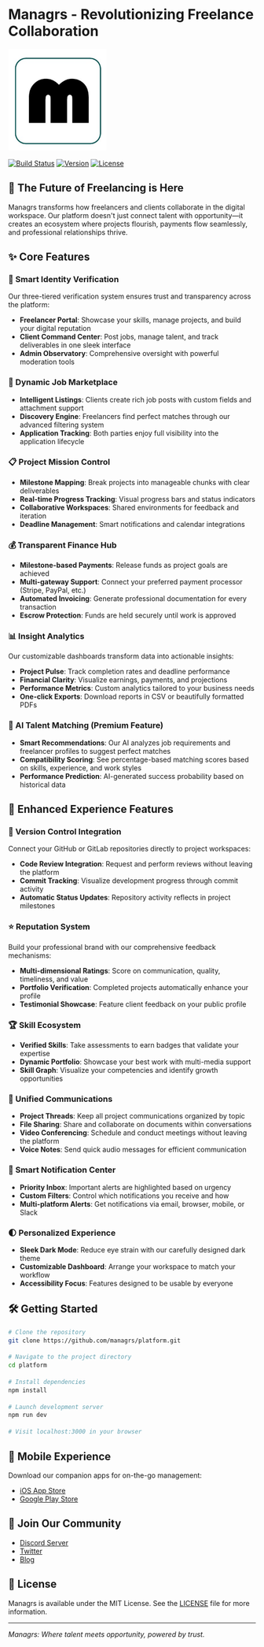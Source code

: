 # Managrs - Revolutionizing Freelance Collaboration

<img src="./Code/Managr/src/assets/m_logo.jpg" alt="Managrs Logo" width="200"/>

[![Build Status](https://img.shields.io/travis/managrs/platform/master.svg)](https://travis-ci.org/managrs/platform)
[![Version](https://img.shields.io/badge/version-0.1.0-blue.svg)](https://github.com/managrs/platform/releases)
[![License](https://img.shields.io/badge/license-MIT-green.svg)](LICENSE)

## 🚀 The Future of Freelancing is Here

Managrs transforms how freelancers and clients collaborate in the digital workspace. Our platform doesn't just connect talent with opportunity—it creates an ecosystem where projects flourish, payments flow seamlessly, and professional relationships thrive.

## ✨ Core Features

### 🔐 Smart Identity Verification
Our three-tiered verification system ensures trust and transparency across the platform:
- **Freelancer Portal**: Showcase your skills, manage projects, and build your digital reputation
- **Client Command Center**: Post jobs, manage talent, and track deliverables in one sleek interface
- **Admin Observatory**: Comprehensive oversight with powerful moderation tools

### 💼 Dynamic Job Marketplace
- **Intelligent Listings**: Clients create rich job posts with custom fields and attachment support
- **Discovery Engine**: Freelancers find perfect matches through our advanced filtering system
- **Application Tracking**: Both parties enjoy full visibility into the application lifecycle

### 📋 Project Mission Control
- **Milestone Mapping**: Break projects into manageable chunks with clear deliverables
- **Real-time Progress Tracking**: Visual progress bars and status indicators
- **Collaborative Workspaces**: Shared environments for feedback and iteration
- **Deadline Management**: Smart notifications and calendar integrations

### 💰 Transparent Finance Hub
- **Milestone-based Payments**: Release funds as project goals are achieved
- **Multi-gateway Support**: Connect your preferred payment processor (Stripe, PayPal, etc.)
- **Automated Invoicing**: Generate professional documentation for every transaction
- **Escrow Protection**: Funds are held securely until work is approved

### 📊 Insight Analytics
Our customizable dashboards transform data into actionable insights:
- **Project Pulse**: Track completion rates and deadline performance
- **Financial Clarity**: Visualize earnings, payments, and projections
- **Performance Metrics**: Custom analytics tailored to your business needs
- **One-click Exports**: Download reports in CSV or beautifully formatted PDFs

### 🧠 AI Talent Matching (Premium Feature)
- **Smart Recommendations**: Our AI analyzes job requirements and freelancer profiles to suggest perfect matches
- **Compatibility Scoring**: See percentage-based matching scores based on skills, experience, and work styles
- **Performance Prediction**: AI-generated success probability based on historical data

## 🌟 Enhanced Experience Features

### 🔄 Version Control Integration
Connect your GitHub or GitLab repositories directly to project workspaces:
- **Code Review Integration**: Request and perform reviews without leaving the platform
- **Commit Tracking**: Visualize development progress through commit activity
- **Automatic Status Updates**: Repository activity reflects in project milestones

### ⭐ Reputation System
Build your professional brand with our comprehensive feedback mechanisms:
- **Multi-dimensional Ratings**: Score on communication, quality, timeliness, and value
- **Portfolio Verification**: Completed projects automatically enhance your profile
- **Testimonial Showcase**: Feature client feedback on your public profile

### 🏆 Skill Ecosystem
- **Verified Skills**: Take assessments to earn badges that validate your expertise
- **Dynamic Portfolio**: Showcase your best work with multi-media support
- **Skill Graph**: Visualize your competencies and identify growth opportunities

### 💬 Unified Communications
- **Project Threads**: Keep all project communications organized by topic
- **File Sharing**: Share and collaborate on documents within conversations
- **Video Conferencing**: Schedule and conduct meetings without leaving the platform
- **Voice Notes**: Send quick audio messages for efficient communication

### 🔔 Smart Notification Center
- **Priority Inbox**: Important alerts are highlighted based on urgency
- **Custom Filters**: Control which notifications you receive and how
- **Multi-platform Alerts**: Get notifications via email, browser, mobile, or Slack

### 🌓 Personalized Experience
- **Sleek Dark Mode**: Reduce eye strain with our carefully designed dark theme
- **Customizable Dashboard**: Arrange your workspace to match your workflow
- **Accessibility Focus**: Features designed to be usable by everyone

## 🛠️ Getting Started

```bash
# Clone the repository
git clone https://github.com/managrs/platform.git

# Navigate to the project directory
cd platform

# Install dependencies
npm install

# Launch development server
npm run dev

# Visit localhost:3000 in your browser
```

## 📱 Mobile Experience
Download our companion apps for on-the-go management:
- [iOS App Store](https://apps.apple.com/app/managrs)
- [Google Play Store](https://play.google.com/store/apps/details?id=com.managrs)

## 🤝 Join Our Community
- [Discord Server](https://discord.gg/managrs)
- [Twitter](https://twitter.com/managrsplatform)
- [Blog](https://managrs.com/blog)

## 📄 License
Managrs is available under the MIT License. See the [LICENSE](LICENSE) file for more information.

---

*Managrs: Where talent meets opportunity, powered by trust.*
